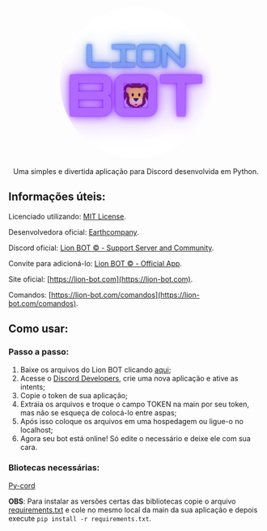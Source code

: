 <div align="center">
  <img src="https://github.com/FelipeSavazii/Lion-BOT/blob/main/Lion%20bot.png?raw=true" width="300" style="border-radius: 50%;">
</div>

<p align=center>Uma simples e divertida aplicação para Discord desenvolvida em Python.</p>

## Informações úteis:

Licenciado utilizando: [MIT License](https://github.com/FelipeSavazii/Lion-BOT/blob/main/LICENSE).

Desenvolvedora oficial: [Earthcompany](https://earthcompany.com.br).

Discord oficial: [Lion BOT © - Support Server and Community](https://discord.gg/KSvuX2fpCn).

Convite para adicioná-lo: [Lion BOT © - Official App](https://discord.com/api/oauth2/authorize?client_id=858380932187947049&permissions=8&scope=bot).

Site oficial: [https://lion-bot.com](https://lion-bot.com).

Comandos: [https://lion-bot.com/comandos](https://lion-bot.com/comandos).

## Como usar:

### Passo a passo:

  1. Baixe os arquivos do Lion BOT clicando [aqui](https://github.com/FelipeSavazii/Lion-BOT/archive/refs/heads/main.zip);
  2. Acesse o [Discord Developers](https://discord.com/developers), crie uma nova aplicação e ative as intents;
  3. Copie o token de sua aplicação;
  4. Extraia os arquivos e troque o campo TOKEN na main por seu token, mas não se esqueça de colocá-lo entre aspas;
  5. Após isso coloque os arquivos em uma hospedagem ou ligue-o no localhost;
  6. Agora seu bot está online! Só edite o necessário e deixe ele com sua cara.

### Bliotecas necessárias:

[Py-cord](github.com/Pycord-Development/Pycord/)

**OBS**: Para instalar as versões certas das bibliotecas copie o arquivo [requirements.txt](https://github.com/FelipeSavazii/Lion-BOT/blob/main/requirements.txt) e cole no mesmo local da main da sua aplicação e depois execute `pip install -r requirements.txt`.
